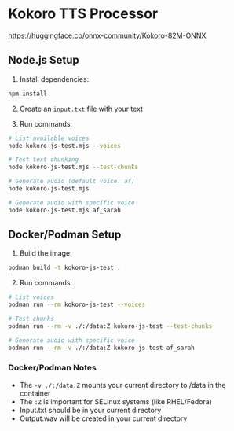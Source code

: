 # Kokoro TTS Processor

<https://huggingface.co/onnx-community/Kokoro-82M-ONNX>

## Node.js Setup

1. Install dependencies:

```bash
npm install
```

2. Create an `input.txt` file with your text

3. Run commands:

```bash
# List available voices
node kokoro-js-test.mjs --voices

# Test text chunking
node kokoro-js-test.mjs --test-chunks

# Generate audio (default voice: af)
node kokoro-js-test.mjs

# Generate audio with specific voice
node kokoro-js-test.mjs af_sarah
```

## Docker/Podman Setup

1. Build the image:

```bash
podman build -t kokoro-js-test .
```

2. Run commands:

```bash
# List voices
podman run --rm kokoro-js-test --voices

# Test chunks
podman run --rm -v ./:/data:Z kokoro-js-test --test-chunks

# Generate audio with specific voice
podman run --rm -v ./:/data:Z kokoro-js-test af_sarah
```

### Docker/Podman Notes

- The `-v ./:/data:Z` mounts your current directory to /data in the container
- The `:Z` is important for SELinux systems (like RHEL/Fedora)
- Input.txt should be in your current directory
- Output.wav will be created in your current directory

